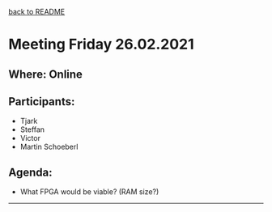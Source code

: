 [back to README](../../README.md)
# Meeting Friday 26.02.2021

## Where: Online

## Participants:
 - Tjark
 - Steffan
 - Victor
 - Martin Schoeberl

## Agenda:
- What FPGA would be viable? (RAM size?)
   
---
